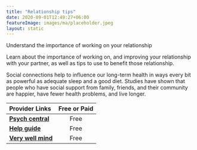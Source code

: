 ```yaml
---
title: "Relationship tips"
date: 2020-09-01T12:49:27+06:00
featureImage: images/ma/placeholder.jpeg
layout: static
---
```


Understand the importance of working on your relationship

Learn about the importance of working on, and improving your relationship with your partner, as well as tips to use to benefit those relationship.

Social connections help to influence our long-term health in ways every bit as powerful as adequate sleep and a good diet. Studies have shown that people who have social support from family, friends, and their community are happier, have fewer health problems, and live longer.

| Provider Links      | Free or Paid  |  
| :-----------          | :--------------:      |  
| [**Psych central**](https://psychcentral.com/lib/simple-steps-to-improve-your-relationship#general-strategies) | Free | 
| [**Help guide**](https://www.helpguide.org/articles/relationships-communication/relationship-help.htm) | Free | 
| [**Very well mind**](https://www.verywellmind.com/7-surprising-ways-to-make-your-relationship-better-5094212) | Free | 
  

<br/><br/>






